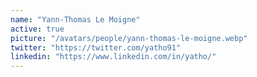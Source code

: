 ```yaml
---
name: "Yann-Thomas Le Moigne"
active: true
picture: "/avatars/people/yann-thomas-le-moigne.webp"
twitter: "https://twitter.com/yatho91"
linkedin: "https://www.linkedin.com/in/yatho/"
---
```

